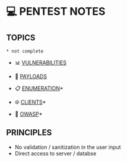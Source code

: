 # 💻 PENTEST NOTES

## TOPICS
`* not complete`

- 📊 [VULNERABILITIES](BUG%20BOUNTY%20595f3a9ee1464e5183127e981679145f/VULNERABILITIES%2014611edc05b64125b1ff0e403c6794f3.md)

- 🧨 [PAYLOADS](BUG%20BOUNTY%20595f3a9ee1464e5183127e981679145f/PAYLOADS%208524a043646a497d9b7cb3ff251c98d3.md)

- 📋 [ENUMERATION](BUG%20BOUNTY%20595f3a9ee1464e5183127e981679145f/ENUMERATION%20faa5a839085148d781a8e66ab14d2443.md)*

- 🌐 [CLIENTS](BUG%20BOUNTY%20595f3a9ee1464e5183127e981679145f/CLIENTS%200683c1b12cf54383bb91fb3c61824e77.md)*

<!-- - 💳 [JOB](BUG%20BOUNTY%20595f3a9ee1464e5183127e981679145f/PENTEST%20ddccf7115ea445f0ac88bab937e6eb10.md)-->

- 🐝 [OWASP](BUG%20BOUNTY%20595f3a9ee1464e5183127e981679145f/OWASP%20a8681dc402a447439b5f02a5fefeff32.md)*

## PRINCIPLES

- No validation / sanitization in the user input
- Direct access to server / databse
